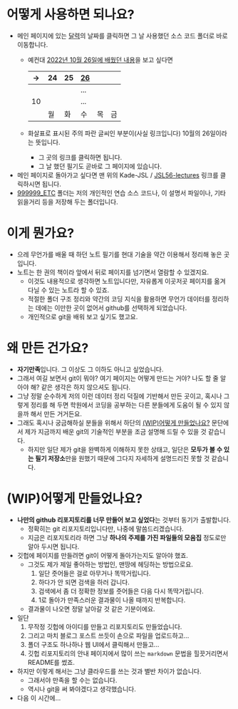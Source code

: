 # 어떻게 사용하면 되나요?

- 메인 페이지에 있는 [달력](/README.md#calendar)의 날짜를 클릭하면 그 날 사용했던 소스 코드 폴더로 바로 이동합니다.
    - 예컨대 [2022년 10월 26일에 배웠던 내용](/221011-_JAVA/22-10/221026/)을 보고 싶다면

        | → | 24 | 25 | [26](/221011-_JAVA/22-10/221026/) | | |
        |---|---|---|---|---|---|
        |||| ... |||
        | 10 ||| ... |||
        || 월 | 화 | 수 | 목 | 금 |

    - 화살표로 표시된 주의 파란 글씨인 부분이(사실 링크입니다) 10월의 26일이라는 뜻입니다.
        - 그 곳의 링크를 클릭하면 됩니다.
        - 그 날 했던 필기도 곧바로 그 페이지에 있습니다.
- 메인 페이지로 돌아가고 싶다면 맨 위의 Kade-JSL / [JSL56-lectures](/README.md) 링크를 클릭하시면 됩니다.
- [999999_ETC](/999999_ETC/0_docs/) 폴더는 저의 개인적인 연습 소스 코드나, 이 설명서 파일이나, 기타 읽을거리 등을 저장해 두는 폴더입니다.

# 이게 뭔가요?

- 으레 무언가를 배울 때 하던 노트 필기를 현대 기술을 약간 이용해서 정리해 놓은 곳입니다.
- 노트는 한 권의 책이라 앞에서 뒤로 페이지를 넘기면서 열람할 수 있겠지요.
    - 이것도 내용적으로 생각하면 노트입니다만, 자유롭게 이곳저곳 페이지를 옮겨다닐 수 있는 노트라 할 수 있죠.
    - 적절한 폴더 구조 정리와 약간의 코딩 지식을 활용하면 무언가 데이터를 정리하는 데에는 이만한 곳이 없어서 github를 선택하게 되었습니다.
    - 개인적으로 git을 배워 보고 싶기도 했고요.

# 왜 만든 건가요?

- **자기만족**입니다. 그 이상도 그 이하도 아니고 싶었습니다.
- 그래서 여길 보면서 git이 뭐야? 여기 페이지는 어떻게 만드는 거야? 나도 할 줄 알아야 해? 같은 생각은 하지 않으셔도 됩니다.
- 그냥 정말 순수하게 저의 이런 데이터 정리 덕질에 기반해서 만든 곳이고, 혹시나 그렇게 정리를 해 두면 학원에서 코딩을 공부하는 다른 분들에게 도움이 될 수 있지 않을까 해서 만든 거거든요.
- 그래도 혹시나 궁금해하실 분들을 위해서 하단의 [(WIP)어떻게 만들었나요?](/FAQ.md#wip어떻게-만들었나요) 문단에서 제가 지금까지 배운 git의 기술적인 부분을 조금 설명해 드릴 수 있을 것 같습니다.
    - 하지만 일단 제가 git을 완벽하게 이해하지 못한 상태고, 일단은 **모두가 볼 수 있는 필기 저장소**만을 원했기 때문에 그다지 자세하게 설명드리진 못할 것 같습니다.

# (WIP)어떻게 만들었나요?

- **나만의 github 리포지토리를 너무 만들어 보고 싶었다**는 것부터 동기가 출발합니다.
    - 정확히는 git 리포지토리입니다만, 나중에 말씀드리겠습니다.
    - 지금은 리포지토리라 하면 그냥 **하나의 주제를 가진 파일들의 모음집** 정도로만 알아 두시면 됩니다.
- 깃헙에 페이지를 만들려면 git이 어떻게 돌아가는지도 알아야 했죠.
    - 그것도 제가 제일 좋아하는 방법인, 맨땅에 헤딩하는 방법으로요.
        1. 일단 줏어들은 걸로 아무거나 똑딱거립니다.
        2. 하다가 안 되면 검색을 하러 갑니다.
        3. 검색에서 좀 더 정확한 정보를 줏어들은 다음 다시 똑딱거립니다.
        4. 1로 돌아가 만족스러운 결과물이 나올 때까지 반복합니다. 
    - 결과물이 나오면 정말 날아갈 것 같은 기분이에요.
- 일단
    1. 무작정 깃헙에 아이디를 만들고 리포지토리도 만들었습니다.
    2. 그리고 마치 블로그 포스트 쓰듯이 손으로 파일을 업로드하고...
    3. 폴더 구조도 하나하나 웹 UI에서 클릭해서 만들고...
    4. 깃헙 리포지토리의 안내 페이지에서 많이 쓰는 `markdown` 문법을 힐끗거리면서 README를 썼죠.
- 하지만 이렇게 해서는 그냥 클라우드를 쓰는 것과 별반 차이가 없습니다.
    - 그래서야 만족을 할 수는 없습니다.
    - 역시나 git을 써 봐야겠다고 생각했습니다.
- 다음 이 시간에...
